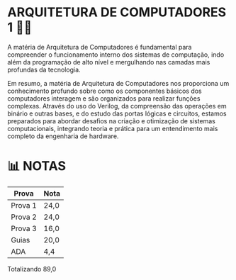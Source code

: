 # ARQUITETURA DE COMPUTADORES 1 👨‍💻

A matéria de Arquitetura de Computadores é fundamental para compreender o funcionamento interno dos sistemas de computação, indo além da programação de alto nível e mergulhando nas camadas mais profundas da tecnologia.

Em resumo, a matéria de Arquitetura de Computadores nos proporciona um conhecimento profundo sobre como os componentes básicos dos computadores interagem e são organizados para realizar funções complexas. Através do uso do Verilog, da compreensão das operações em binário e outras bases, e do estudo das portas lógicas e circuitos, estamos preparados para abordar desafios na criação e otimização de sistemas computacionais, integrando teoria e prática para um entendimento mais completo da engenharia de hardware.

# 📊 NOTAS


| Prova   | Nota    | 
|---------|---------|
| Prova 1 | 24,0    | 
| Prova 2 | 24,0    |
| Prova 3 | 16,0    |
| Guias   | 20,0    |
| ADA     | 4,4     |

Totalizando 89,0
